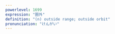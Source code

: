 ```yaml
---
powerlevel: 1699
expression: "圏外"
definition: "(n) outside range; outside orbit"
pronunciation: "けんがい"
---
```

